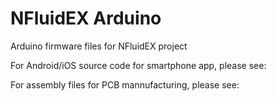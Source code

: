 # NFluidEX Arduino
Arduino firmware files for NFluidEX project

For Android/iOS source code for smartphone app, please see:

For assembly files for PCB mannufacturing, please see:
